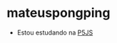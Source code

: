 # mateuspongping

- Estou estudando na [P5JS](https://editor.p5js.org/0000110551397xsp/full/SAO933iYX)
